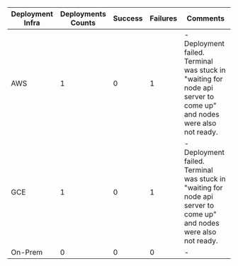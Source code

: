Deployment Infra | Deployments Counts | Success | Failures | Comments
--- | --- | --- | --- | ---
AWS | 1 | 0 | 1 |-Deployment failed. Terminal was stuck in "waiting for node api server to come up" and nodes were also not ready.
GCE | 1 | 0 | 1 |-Deployment failed. Terminal was stuck in "waiting for node api server to come up" and nodes were also not ready.
On-Prem | 0 | 0 | 0|-
